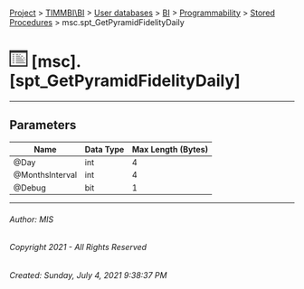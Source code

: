 #### 

[Project](../../../../../index.md) > [TIMMBI\\BI](../../../../index.md) > [User databases](../../../index.md) > [BI](../../index.md) > [Programmability](../index.md) > [Stored Procedures](Stored_Procedures.md) > msc.spt_GetPyramidFidelityDaily

# ![Stored Procedures](../../../../../Images/StoredProcedure32.png) [msc].[spt_GetPyramidFidelityDaily]

---

## <a name="#parameters"></a>Parameters

| Name | Data Type | Max Length (Bytes) |
|---|---|---|
| @Day | int | 4 |
| @MonthsInterval | int | 4 |
| @Debug | bit | 1 |


---

###### Author:  MIS

###### Copyright 2021 - All Rights Reserved

###### Created: Sunday, July 4, 2021 9:38:37 PM

